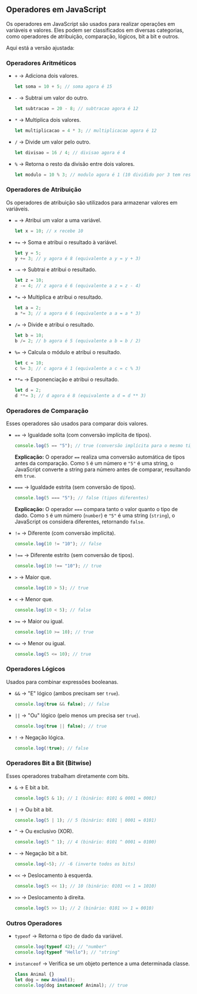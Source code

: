 ## Operadores em JavaScript

Os operadores em JavaScript são usados para realizar operações em variáveis e valores. Eles podem ser classificados em diversas categorias, como operadores de atribuição, comparação, lógicos, bit a bit e outros.

Aqui está a versão ajustada:  

### Operadores Aritméticos

- `+` → Adiciona dois valores.

  ```javascript
  let soma = 10 + 5; // soma agora é 15
  ```

- `-` → Subtrai um valor do outro.

  ```javascript
  let subtracao = 20 - 8; // subtracao agora é 12
  ```

- `*` → Multiplica dois valores.

  ```javascript
  let multiplicacao = 4 * 3; // multiplicacao agora é 12
  ```

- `/` → Divide um valor pelo outro.

  ```javascript
  let divisao = 16 / 4; // divisao agora é 4
  ```

- `%` → Retorna o resto da divisão entre dois valores.

  ```javascript
  let modulo = 10 % 3; // modulo agora é 1 (10 dividido por 3 tem resto 1)
  ```  

### Operadores de Atribuição

Os operadores de atribuição são utilizados para armazenar valores em variáveis.

- `=` → Atribui um valor a uma variável.

  ```javascript
  let x = 10; // x recebe 10
  ```

- `+=` → Soma e atribui o resultado à variável.

  ```javascript
  let y = 5;
  y += 3; // y agora é 8 (equivalente a y = y + 3)
  ```

- `-=` → Subtrai e atribui o resultado.

  ```javascript
  let z = 10;
  z -= 4; // z agora é 6 (equivalente a z = z - 4)
  ```

- `*=` → Multiplica e atribui o resultado.

  ```javascript
  let a = 2;
  a *= 3; // a agora é 6 (equivalente a a = a * 3)
  ```

- `/=` → Divide e atribui o resultado.

  ```javascript
  let b = 10;
  b /= 2; // b agora é 5 (equivalente a b = b / 2)
  ```

- `%=` → Calcula o módulo e atribui o resultado.

  ```javascript
  let c = 10;
  c %= 3; // c agora é 1 (equivalente a c = c % 3)
  ```

- `**=` → Exponenciação e atribui o resultado.

  ```javascript
  let d = 2;
  d **= 3; // d agora é 8 (equivalente a d = d ** 3)
  ```

### Operadores de Comparação

Esses operadores são usados para comparar dois valores.

- `==` → Igualdade solta (com conversão implícita de tipos).

  ```javascript
  console.log(5 == "5"); // true (conversão implícita para o mesmo tipo)
  ```

  **Explicação:** O operador `==` realiza uma conversão automática de tipos antes da comparação. Como `5` é um número e `"5"` é uma string, o JavaScript converte a string para número antes de comparar, resultando em `true`.

- `===` → Igualdade estrita (sem conversão de tipos).

  ```javascript
  console.log(5 === "5"); // false (tipos diferentes)
  ```

  **Explicação:** O operador `===` compara tanto o valor quanto o tipo de dado. Como `5` é um número (`number`) e `"5"` é uma string (`string`), o JavaScript os considera diferentes, retornando `false`.

- `!=` → Diferente (com conversão implícita).

  ```javascript
  console.log(10 != "10"); // false
  ```

- `!==` → Diferente estrito (sem conversão de tipos).

  ```javascript
  console.log(10 !== "10"); // true
  ```

- `>` → Maior que.

  ```javascript
  console.log(10 > 5); // true
  ```

- `<` → Menor que.

  ```javascript
  console.log(10 < 5); // false
  ```

- `>=` → Maior ou igual.

  ```javascript
  console.log(10 >= 10); // true
  ```

- `<=` → Menor ou igual.

  ```javascript
  console.log(5 <= 10); // true
  ```

### Operadores Lógicos

Usados para combinar expressões booleanas.

- `&&` → "E" lógico (ambos precisam ser `true`).

  ```javascript
  console.log(true && false); // false
  ```

- `||` → "Ou" lógico (pelo menos um precisa ser `true`).

  ```javascript
  console.log(true || false); // true
  ```

- `!` → Negação lógica.

  ```javascript
  console.log(!true); // false
  ```

### Operadores Bit a Bit (Bitwise)

Esses operadores trabalham diretamente com bits.

- `&` → E bit a bit.

  ```javascript
  console.log(5 & 1); // 1 (binário: 0101 & 0001 = 0001)
  ```

- `|` → Ou bit a bit.

  ```javascript
  console.log(5 | 1); // 5 (binário: 0101 | 0001 = 0101)
  ```

- `^` → Ou exclusivo (XOR).

  ```javascript
  console.log(5 ^ 1); // 4 (binário: 0101 ^ 0001 = 0100)
  ```

- `~` → Negação bit a bit.

  ```javascript
  console.log(~5); // -6 (inverte todos os bits)
  ```

- `<<` → Deslocamento à esquerda.

  ```javascript
  console.log(5 << 1); // 10 (binário: 0101 << 1 = 1010)
  ```

- `>>` → Deslocamento à direita.

  ```javascript
  console.log(5 >> 1); // 2 (binário: 0101 >> 1 = 0010)
  ```

### Outros Operadores

- `typeof` → Retorna o tipo de dado da variável.

  ```javascript
  console.log(typeof 42); // "number"
  console.log(typeof "Hello"); // "string"
  ```

- `instanceof` → Verifica se um objeto pertence a uma determinada classe.

  ```javascript
  class Animal {}
  let dog = new Animal();
  console.log(dog instanceof Animal); // true
  ```
